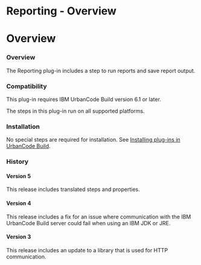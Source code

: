 
Reporting - Overview
====================

# Overview


### Overview




The Reporting plug-in includes a step to run reports and save report output.

### Compatibility

This plug-in requires IBM UrbanCode Build version 6.1 or later.

The steps in this plug-in run on all supported platforms.

### Installation

No special steps are required for installation. See [Installing plug-ins in UrbanCode Build](http://www-01.ibm.com/support/knowledgecenter/#!/SS8NMD_6.1.2/com.ibm.ucbuild.doc/topics/plugin_ch.html "Installing plug-ins in UrbanCode Build").

### History

#### Version 5

This release includes translated steps and properties.

#### Version 4

This release includes a fix for an issue where communication with the IBM UrbanCode Build server could fail when using an IBM JDK or JRE.

#### Version 3

This release includes an update to a library that is used for HTTP communication.


